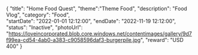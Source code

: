 {
    "title": "Home Food Quest",
    "theme":"Theme Food",
    "description": "Food Vlog",
    "category": "Food",    
    "startDate": "2022-01-01 12:12:00",
    "endDate": "2022-11-19 12:12:00",
    "status": "Inactive",
    "photoUrl": "https://loveincorporated.blob.core.windows.net/contentimages/gallery/9d7f99ea-cd54-4ab0-a383-c9058596daf3-burgerpile.jpg",
    "reward": "USD 400"
}